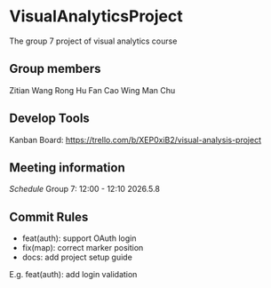 # VisualAnalyticsProject
The group 7 project of visual analytics course
## Group members
Zitian Wang
Rong Hu
Fan Cao
Wing Man Chu
## Develop Tools
Kanban Board: https://trello.com/b/XEP0xiB2/visual-analysis-project
## Meeting information
*Schedule* Group 7: 12:00 - 12:10 2026.5.8
## Commit Rules
- feat(auth): support OAuth login
- fix(map): correct marker position
- docs: add project setup guide

E.g. feat(auth): add login validation

